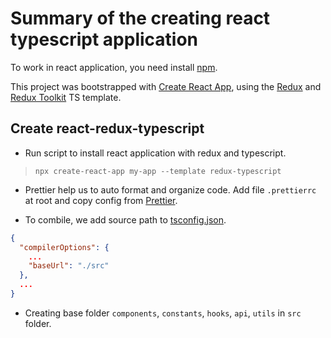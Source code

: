 # Summary of the creating react typescript application

To work in react application, you need install [npm](https://docs.npmjs.com/downloading-and-installing-node-js-and-npm/).

This project was bootstrapped with [Create React App](https://github.com/facebook/create-react-app), using the [Redux](https://redux.js.org/) and [Redux Toolkit](https://redux-toolkit.js.org/) TS template.

## Create react-redux-typescript

- Run script to install react application with redux and typescript.

> `npx create-react-app my-app --template redux-typescript`

- Prettier help us to auto format and organize code. Add file `.prettierrc` at root and copy config from [Prettier](https://prettier.io/playground/).

- To combile, we add source path to [tsconfig.json](https://www.typescriptlang.org/docs/handbook/tsconfig-json.html).

```json
{
  "compilerOptions": {
    ...
    "baseUrl": "./src"
  },
  ...
}
```

- Creating base folder `components`, `constants`, `hooks`, `api`, `utils` in `src` folder.